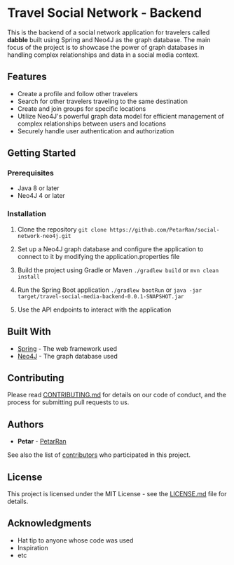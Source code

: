 # Travel Social Network - Backend

This is the backend of a social network application for travelers called **dabble** built using Spring and Neo4J as the graph database. The main focus of the project is to showcase the power of graph databases in handling complex relationships and data in a social media context.

## Features
- Create a profile and follow other travelers
- Search for other travelers traveling to the same destination
- Create and join groups for specific locations
- Utilize Neo4J's powerful graph data model for efficient management of complex relationships between users and locations
- Securely handle user authentication and authorization

## Getting Started

### Prerequisites
- Java 8 or later
- Neo4J 4 or later

### Installation
1. Clone the repository
 `git clone https://github.com/PetarRan/social-network-neo4j.git`
2. Set up a Neo4J graph database and configure the application to connect to it by modifying the application.properties file
3. Build the project using Gradle or Maven
 `./gradlew build` or `mvn clean install`
4. Run the Spring Boot application
`./gradlew bootRun` or `java -jar target/travel-social-media-backend-0.0.1-SNAPSHOT.jar`

5. Use the API endpoints to interact with the application

## Built With
- [Spring](https://spring.io/) - The web framework used
- [Neo4J](https://neo4j.com/) - The graph database used

## Contributing

Please read [CONTRIBUTING.md](https://github.com/PetarRan/social-network-neo4j/blob/master/CONTRIBUTING.md) for details on our code of conduct, and the process for submitting pull requests to us.

## Authors

- **Petar** - [PetarRan](https://github.com/PetarRan)

See also the list of [contributors](https://github.com/PetarRan/social-network-neo4j/contributors) who participated in this project.

## License

This project is licensed under the MIT License - see the [LICENSE.md](https://github.com/PetarRan/social-network-neo4j/blob/master/LICENSE) file for details.

## Acknowledgments

- Hat tip to anyone whose code was used
- Inspiration
- etc
